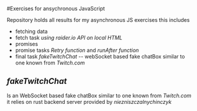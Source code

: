 #Exercises for ansychronous JavaScript

Repository holds all results for my asynchronous JS exercises this includes

- fetching data
- fetch task _using raider.io API on local HTML_
- promises
- promise tasks _Retry function_ and _runAfter function_
- final task _fakeTwitchChat_ -- webSocket based fake chatBox similar to one known from _Twitch.com_

## _fakeTwitchChat_

Is an WebSocket based fake chatBox similar to one known from _Twitch.com_
it relies on rust backend server provided by _niezniszczalnychinczyk_
